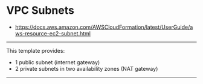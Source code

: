 # VPC Subnets

- https://docs.aws.amazon.com/AWSCloudFormation/latest/UserGuide/aws-resource-ec2-subnet.html

---
This template provides:

- 1 public subnet (internet gateway)
- 2 private subnets in two availability zones (NAT gateway)

---